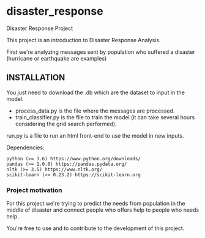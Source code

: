# disaster_response
Disaster Response Project

This project is an introduction to Disaster Response Analysis.

First we're analyzing messages sent by population who suffered a disaster (hurricane or earthquake are examples)


## INSTALLATION

You just need to download the .db which are the dataset to input in the model.

- process_data.py is the file where the messages are processed.
- train_classifier.py is the file to train the model (it can take several hours considering the grid search performed).

run.py is a file to run an html front-end to use the model in new inputs.

Dependencies:

    python (>= 3.6) https://www.python.org/downloads/
    pandas (>= 1.0.0) https://pandas.pydata.org/
    nltk (>= 3.5) https://www.nltk.org/
    scikit-learn (>= 0.23.2) https://scikit-learn.org

### Project motivation

For this project we're trying to predict the needs from population in the middle of disaster and connect people who offers help to people who needs help.


You're free to use and to contribute to the development of this project.

